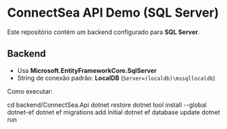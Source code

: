 # ConnectSea API Demo (SQL Server)

Este repositório contém um backend configurado para **SQL Server**.

## Backend
- Usa **Microsoft.EntityFrameworkCore.SqlServer**  
- String de conexão padrão: **LocalDB** (`Server=(localdb)\mssqllocaldb`)  

Como executar:

cd backend/ConnectSea.Api
  dotnet restore
  dotnet tool install --global dotnet-ef
  dotnet ef migrations add Initial
  dotnet ef database update
  dotnet run
